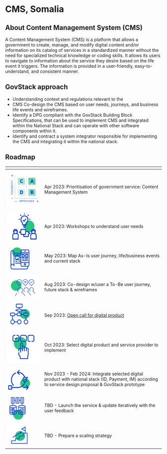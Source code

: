 # CMS, Somalia

## About Content Management System (CMS)

A Content Management System (CMS) is a platform that allows a government to create, manage, and modify digital content and/or information on its catalog of services in a standardized manner without the need for specialized technical knowledge or coding skills. It allows its users to navigate to information about the service they desire based on the life event it triggers. The information is provided in a user-friendly, easy-to-understand, and consistent manner.

## GovStack approach

* Understanding context and regulations relevant to the&#x20;
* CMS Co-design the CMS based on user needs, journeys, and business life events and wireframes.&#x20;
* Identify a DPG compliant with the GovStack Building Block Specifications, that can be used to implement CMS and integrated within the National Stack and can operate with other software components within it.&#x20;
* Identify and contract a system integrator responsible for implementing the CMS and integrating it within the national stack.

## Roadmap

<table><thead><tr><th width="105"></th><th></th></tr></thead><tbody><tr><td><img src="../../.gitbook/assets/Screenshot_2023-03-28_170152-removebg-preview.png" alt=""></td><td>Apr 2023: Prioritisation of government service: Content Management System</td></tr><tr><td><img src="../../.gitbook/assets/image (7) (1).png" alt=""></td><td>Apr 2023: Workshops to understand user needs</td></tr><tr><td><img src="../../.gitbook/assets/image (11) (1).png" alt=""></td><td>May 2023: Map As-Is user journey, life/business events and current stack</td></tr><tr><td><img src="../../.gitbook/assets/image (16) (1).png" alt=""></td><td>Aug 2023: Co-design w/user a To-Be user journey, future stack &#x26; wireframes</td></tr><tr><td><img src="../../.gitbook/assets/image (8) (1).png" alt=""></td><td>Sep 2023: <a href="https://www.leverist.de/en/app/opportunities/call-for-digital-products-to-manage-issuance-of-construction-permits-in-djibouti-using-the-govstack-building-block-approach?force_preview=1">Open call for digital product</a></td></tr><tr><td><img src="../../.gitbook/assets/Untitled design.jpg" alt=""></td><td>Oct 2023: Select digital product and service provider to implement</td></tr><tr><td><img src="../../.gitbook/assets/image (9) (1).png" alt=""></td><td>Nov 2023 - Feb 2024: Integrate selected digital product with national stack (ID, Payment, IM) according to service design proposal &#x26; GovStack prototype</td></tr><tr><td><img src="../../.gitbook/assets/image (14) (1).png" alt=""></td><td>TBD - Launch the service &#x26; update iteratively with the user feedback</td></tr><tr><td><img src="../../.gitbook/assets/image (13) (1).png" alt=""></td><td>TBD - Prepare a scaling strategy</td></tr></tbody></table>
